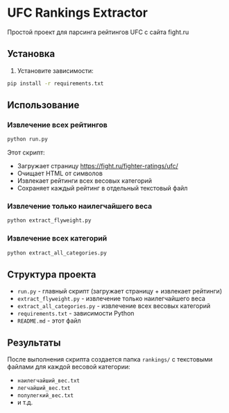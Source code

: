 # UFC Rankings Extractor

Простой проект для парсинга рейтингов UFC с сайта fight.ru

## Установка

1. Установите зависимости:
```bash
pip install -r requirements.txt
```

## Использование

### Извлечение всех рейтингов
```bash
python run.py
```

Этот скрипт:
- Загружает страницу https://fight.ru/fighter-ratings/ufc/
- Очищает HTML от символов &shy;
- Извлекает рейтинги всех весовых категорий
- Сохраняет каждый рейтинг в отдельный текстовый файл

### Извлечение только наилегчайшего веса
```bash
python extract_flyweight.py
```

### Извлечение всех категорий
```bash
python extract_all_categories.py
```

## Структура проекта

- `run.py` - главный скрипт (загружает страницу + извлекает рейтинги)
- `extract_flyweight.py` - извлечение только наилегчайшего веса
- `extract_all_categories.py` - извлечение всех весовых категорий
- `requirements.txt` - зависимости Python
- `README.md` - этот файл

## Результаты

После выполнения скрипта создается папка `rankings/` с текстовыми файлами для каждой весовой категории:
- `наилегчайший_вес.txt`
- `легчайший_вес.txt`
- `полулегкий_вес.txt`
- и т.д.